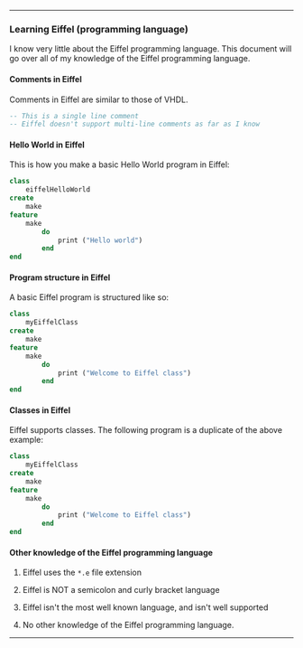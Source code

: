 
***

### Learning Eiffel (programming language)

I know very little about the Eiffel programming language. This document will go over all of my knowledge of the Eiffel programming language.

#### Comments in Eiffel

Comments in Eiffel are similar to those of VHDL.

```eiffel
-- This is a single line comment
-- Eiffel doesn't support multi-line comments as far as I know
```

#### Hello World in Eiffel

This is how you make a basic Hello World program in Eiffel:

```eiffel
class
    eiffelHelloWorld
create
    make
feature
    make
        do
            print ("Hello world")
        end
end
```

#### Program structure in Eiffel

A basic Eiffel program is structured like so:

```eiffel
class
    myEiffelClass
create
    make
feature
    make
        do
            print ("Welcome to Eiffel class")
        end
end
```

#### Classes in Eiffel

Eiffel supports classes. The following program is a duplicate of the above example:

```eiffel
class
    myEiffelClass
create
    make
feature
    make
        do
            print ("Welcome to Eiffel class")
        end
end
```

#### Other knowledge of the Eiffel programming language

1. Eiffel uses the `*.e` file extension

2. Eiffel is NOT a semicolon and curly bracket language

3. Eiffel isn't the most well known language, and isn't well supported

4. No other knowledge of the Eiffel programming language.

***

